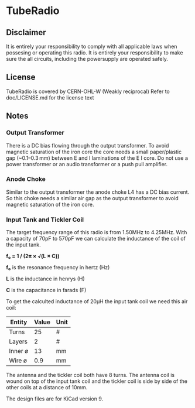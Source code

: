 # TubeRadio
## Disclaimer
It is entirely your responsibility to comply with all 
applicable laws when possesing or operating this radio.
It is entirely your responsibility to make sure the all circuits, including the powersupply are operated safely.
## License
TubeRadio is covered by CERN-OHL-W (Weakly reciprocal) 
Refer to doc/LICENSE.md for the license text
## Notes
### Output Transformer
There is a DC bias flowing through the output transformer. To avoid magnetic saturation of the iron core the core needs a small paper/plastic gap (~0.1–0.3 mm) between E and I laminations of the E I core. Do not use a power
transformer or an audio transformer or a push pull amplifier.
### Anode Choke
Similar to the output transformer the anode choke L4 has a DC bias current. So this choke needs
a similar air gap as the output transformer to avoid magnetic saturation of the iron core.

### Input Tank and Tickler Coil
The target frequency range of this radio is from 1.50MHz to 4.25MHz. With a capacity of 70pF to 570pF we can calculate the inductance of the coil of the input tank.

**f₀ = 1 / (2π × √(L × C))**

**f₀** is the resonance frequency in hertz (Hz)

**L** is the inductance in henrys (H)

**C** is the capacitance in farads (F)

To get the calculted inductance of 20µH the input tank 
coil we need this air coil:


|Entity |Value|Unit|
|-------|-----|----|
|Turns  |25   |#   |
|Layers |2    |#   |
|Inner ø|13   |mm  |
|Wire ø |0.9  |mm  |


The antenna and the tickler coil both have 8 turns.
The antenna coil is wound on top of the input tank coil and the tickler coil is side by side of the other coils at a distance of 10mm.

The design files are for KiCad version 9.
